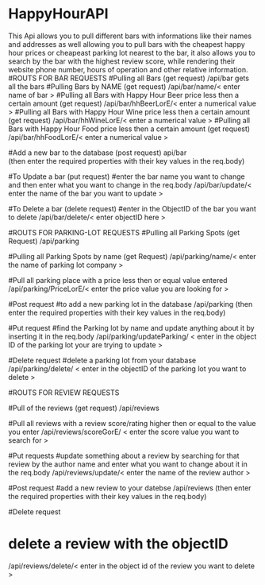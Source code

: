 # HappyHourAPI
This Api allows you to pull different bars with informations like their names and addresses as well allowing you to pull bars with the cheapest happy hour prices or cheapeast parking lot nearest to the bar, it also allows you to search by the bar with the highest review score, while rendering their website phone number, hours of operation and other relative information.
#ROUTS FOR BAR REQUESTS
#Pulling all Bars (get request)
/api/bar gets all the bars 
#Pulling Bars by NAME (get request)
/api/bar/name/< enter name of bar >
#Pulling all Bars with Happy Hour Beer price less then a certain amount (get request)
/api/bar/hhBeerLorE/< enter a numerical value >
#Pulling all Bars with Happy Hour Wine price less then a certain amount (get request)
/api/bar/hhWineLorE/< enter a numerical value >
#Pulling all Bars with Happy Hour Food price less then a certain amount (get request)
/api/bar/hhFoodLorE/< enter a numerical value >

#Add a new bar to the database (post request)
api/bar  
(then enter the required properties with their key values in the req.body)

#To Update a bar (put request)
#enter the bar name you want to change and then enter what you want to change in the req.body
/api/bar/update/< enter the name of the bar you want to update >

#To Delete a bar (delete request)
#enter in the ObjectID of the bar you want to delete 
/api/bar/delete/< enter objectID here >

#ROUTS FOR PARKING-LOT REQUESTS
#Pulling all Parking Spots (get Request)
/api/parking

#Pulling all Parking Spots by name (get Request)
/api/parking/name/< enter the name of parking lot company >

#Pull all parking place with a price less then or equal value entered
/api/parking/PriceLorE/< enter the price value you are looking for >

#Post request
#to add a new parking lot in the database
/api/parking
(then enter the required properties with their key values in the req.body)

#Put request
#find the Parking lot by name and update anything about it by inserting it in the req.body
/api/parking/updateParking/ < enter in the object ID of the parking lot your are trying to update >

#Delete request 
#delete a parking lot from your database 
/api/parking/delete/ < enter in the objectID of the parking lot you want to delete >

#ROUTS FOR REVIEW REQUESTS

#Pull of the reviews (get request)
/api/reviews

#Pull all reviews with a review score/rating higher then or equal to the value you enter
/api/reviews/scoreGorE/ < enter the score value you want to search for >

#Put requests
#update something about a review by searching for that review by the author name and enter what you want to change about it in the req.body
/api/reviews/update/< enter the name of the review author >

#Post request
#add a new review to your datebse 
/api/reviews
(then enter the required properties with their key values in the req.body)

#Delete request 
# delete a review with the objectID 
/api/reviews/delete/< enter in the object id of the review you want to delete >